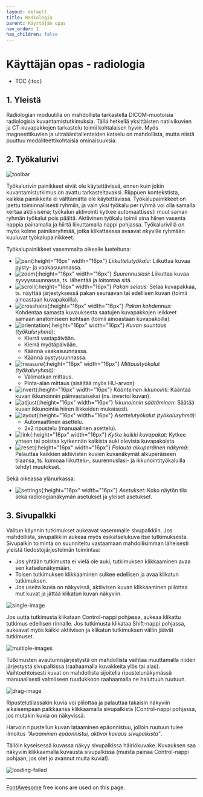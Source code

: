 ```yaml
---
layout: default
title: Radiologia
parent: Käyttäjän opas
nav_order: 1
has_children: false
---
```


<h1>Käyttäjän opas - radiologia</h1>

* TOC
{:toc}

## 1. Yleistä

Radiologian moduulilla on mahdollista tarkastella DICOM-muotoisia radiologisia kuvantamistutkimuksia. Tällä hetkellä yksittäisten natiivikuvien ja CT-kuvapakkojen tarkastelu toimii kohtalaisen hyvin. Myös magneettikuvien ja ultraäänitallenteiden katselu on  mahdollista, mutta niistä puuttuu modaliteettikohtaisia ominaisuuksia.

## 2. Työkalurivi

![toolbar](toolbar.png)

Työkalurivin painikkeet eivät ole käytettävissä, ennen kuin jokin kuvantamistutkimus on avattu tarkasteltavaksi. Riippuen kontekstista, kaikkia painikkeita ei välttämättä ole käytettävissä. Työkalupainikkeet on jaettu toiminnallisesti ryhmiin, ja vain yksi työkalu per ryhmä voi olla samalla kertaa aktiivisena; työkalun aktivointi kytkee automaattisesti muut saman ryhmän työkalut pois päältä. Aktiivinen työkalu toimii aina hiiren vasenta nappia painamalla ja hiirtä liikuttamalla nappi pohjassa. Työkalurivillä on myös kolme painikeryhmää, jotka klikattaessa avaavat nkyville ryhmään kuuluvat työkalupainikkeet.

Työkalupainikkeet vasemmalta oikealle lueteltuna:
- ![pan](pan.svg){:height="16px" width="16px"} _Liikuttelutyökalu:_ Liikuttaa kuvaa pysty- ja vaakasuunnassa.
- ![zoom](zoom.svg){:height="16px" width="16px"} _Suurennuslasi:_ Liikuttaa kuvaa syvyyssuunnassa, ts. lähentää ja loitontaa sitä.
- ![scroll](scroll.svg){:height="16px" width="16px"} _Pakan selaus:_ Selaa kuvapakkaa, ts. näyttää järjestyksessä pakan seuraavan tai edellisen kuvan (toimii ainoastaan kuvapakoilla).
- ![crosshairs](crosshairs.svg){:height="16px" width="16px"} _Pakan kohdennus:_ Kohdentaa samasta kuvauksesta saatujen kuvapakkojen leikkeet samaan anatomiseen kohtaan (toimii ainoastaan kuvapakoilla).
- ![orientation](orientation.svg){:height="16px" width="16px"} _Kuvan suuntaus (työkaluryhmä):_
  - Kierrä vastapäivään.
  - Kierrä myötäpäivään.
  - Käännä vaakasuunnassa.
  - Käännä pystysuunnassa.
- ![measure](measure.svg){:height="16px" width="16px"} _Mittaustyökalut (työkaluryhmä):_
  - Välimatkan mittaus.
  - Pinta-alan mittaus (sisältää myös HU-arvon)
- ![invert](invert.svg){:height="16px" width="16px"} _Käänteinen ikkunointi:_ Kääntää kuvan ikkunoinnin päinvastaiseksi (ns. invertoi kuvan).
- ![adjust](adjust.svg){:height="16px" width="16px"} _Ikkunoinnin säätäminen:_ Säätää kuvan ikkunointia hiiren liikkeiden mukaisesti.
- ![layout](layout.svg){:height="16px" width="16px"} _Asettelutyökalut (työkaluryhmä):_
  - Automaattinen asettelu.
  - 2x2 ripustelu (manuaalinen asettelu).
- ![link](link.svg){:height="16px" width="16px"} _Kytke kaikki kuvapakat:_ Kytkee yhteen tai poistaa kytkennän kaikista auki olevista kuvapakoista.
- ![reset](reset.svg){:height="16px" width="16px"} _Palauta alkuperäinen näkymä:_ Palauttaa kaikkien aktiivisten kuvien kuvanäkymät alkuperäiseen tilaansa, ts. kumoaa liikuttelu-, suurennuslasi- ja ikkunointityökaluilla tehdyt muutokset.

Sekä oikeassa ylänurkassa:
- ![settings](cog.svg){:height="16px" width="16px"} _Asetukset:_ Koko näytön tila sekä radiologianäkymän asetukset ja yleiset asetukset.

## 3. Sivupalkki

Valitun käynnin tutkimukset aukeavat vasemmalle sivupalkkiin. Jos mahdollista, sivupalkkiin aukeaa myös esikatselukuva itse tutkimuksesta. Sivupalkin toiminta on suunniteltu vastaamaan mahdollisimman läheisesti yleistä tiedostojärjestelmän toimintaa:
- Jos yhtään tutkimusta ei vielä ole auki, tutkimuksen klikkaaminen avaa sen katselunäkymään.
- Toisen tutkimuksen klikkaaminen sulkee edellisen ja avaa klikatun tutkimuksen.
- Jos useita kuvia on näkyvissä, aktiivisen kuvan klikkaaminen piilottaa mut kuvat ja jättää klikatun kuvan näkyviin.

![single-image](single-image.png)

Jos uutta tutkimusta klikataan Control-nappi pohjassa, aukeaa klikattu tutkimus edellisen rinnalle. Jos tutkimusta klikataa Shift-nappi pohjassa, aukeavat myös kaikki aktiivisen ja klikatun tutkimuksen väliin jäävät tutkimuset.

![multiple-images](multiple-images.png)

Tutkimusten avautumisjärjestystä on mahdollista vaihtaa muuttamalla niiden järjestystä sivupalkissa (raahaamalla kuvakkeita ylös tai alas). Vaihtoehtoisesti kuvat on mahdollista sijoitella ripustelunäkymässä manuaalisesti valmiiseen ruudukkoon raahaamalla ne haluttuun ruutuun.

![drag-image](drag-image.png)

Ripustelutilassakin kuvia voi piilottaa ja palauttaa takaisin näkyviin aikaisempaan paikkaansa klikkaamalla sivupalkista (Control-nappi pohjassa, jos mutakin kuvia on näkyvissä.

Harvoin ripustellun kuvan lataaminen epäonnistuu, jolloin ruutuun tulee ilmoitus _"Avaaminen epäonnistui, aktivoi kuvaus sivupalkista"_.

Tällöin kyseisessä kuvassa näkyy sivupalkissa häiriökuvake. Kuvauksen saa näkyviin klikkaamalla kuvausta sivupalkissa (muista painaa Control-nappi pohjaan, jos olet jo avannut muita kuvia!).

![loading-failed](loading-failed.png)

----------------------

[FontAwesome](https://fontawesome.com/) free icons are used on this page.
